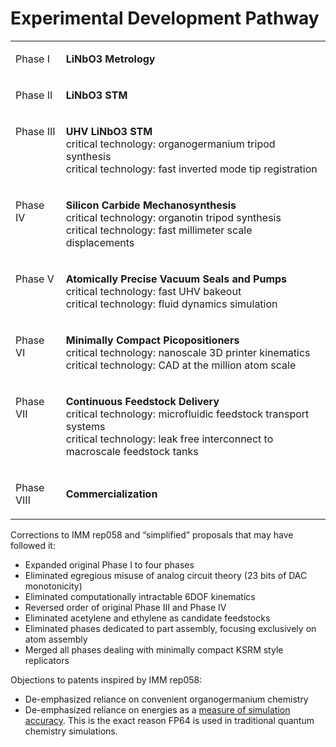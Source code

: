 # Experimental Development Pathway

<table>
<tbody>

<!-- Row 1 -->
<tr>
  <td valign="top">

  Phase I

  </td>
  <td>
  
  **LiNbO3 Metrology**
  
  </td>
</tr>

<!-- Row 2 -->
<tr>
  <td valign="top">

  Phase II

  </td>
  <td>

  **LiNbO3 STM**

  </td>
</tr>

<!-- Row 3 -->
<tr>
  <td valign="top">

  Phase III

  </td>
  <td>

  **UHV LiNbO3 STM**<br>
  critical technology: organogermanium tripod synthesis<br>
  critical technology: fast inverted mode tip registration

  </td>
</tr>

<!-- Row 4 -->
<tr>
  <td valign="top">

  Phase IV

  </td>
  <td>

  **Silicon Carbide Mechanosynthesis**<br>
  critical technology: organotin tripod synthesis<br>
  critical technology: fast millimeter scale displacements

  </td>
</tr>

<!-- Row 5 -->
<tr>
  <td valign="top">

  Phase V

  </td>
  <td>

  **Atomically Precise Vacuum Seals and Pumps**<br>
  critical technology: fast UHV bakeout<br>
  critical technology: fluid dynamics simulation

  </td>
</tr>

<!-- Row 6 -->
<tr>
  <td valign="top">

  Phase VI

  </td>
  <td>

  **Minimally Compact Picopositioners**<br>
  critical technology: nanoscale 3D printer kinematics<br>
  critical technology: CAD at the million atom scale

  </td>
</tr>

<!-- Row 7 -->
<tr>
  <td valign="top">

  Phase VII

  </td>
  <td>

  **Continuous Feedstock Delivery**<br>
  critical technology: microfluidic feedstock transport systems<br>
  critical technology: leak free interconnect to macroscale feedstock tanks

  </td>
</tr>

<!-- Row 8 -->
<tr>
  <td valign="top">

  Phase VIII

  </td>
  <td>

  **Commercialization**

  </td>
</tr>

</tbody>
</table>

Corrections to IMM rep058 and “simplified” proposals that may have followed it:
- Expanded original Phase I to four phases
- Eliminated egregious misuse of analog circuit theory (23 bits of DAC monotonicity)
- Eliminated computationally intractable 6DOF kinematics
- Reversed order of original Phase III and Phase IV
- Eliminated acetylene and ethylene as candidate feedstocks
- Eliminated phases dedicated to part assembly, focusing exclusively on atom assembly
- Merged all phases dealing with minimally compact KSRM style replicators

Objections to patents inspired by IMM rep058:
- De-emphasized reliance on convenient organogermanium chemistry
- De-emphasized reliance on energies as a [measure of simulation accuracy](https://www.biorxiv.org/content/10.1101/083055v1.full.pdf). This is the exact reason FP64 is used in traditional quantum chemistry simulations.